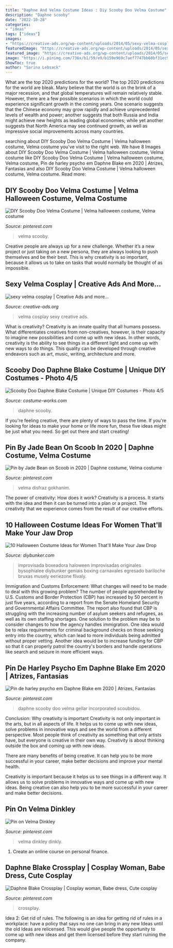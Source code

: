 ```yaml
---
title: "Daphne And Velma Costume Ideas : Diy Scooby Doo Velma Costume"
description: "Daphne scooby"
date: "2022-10-28"
categories:
- "ideas"
tags: ["ideas"]
images:
- "https://creative-ads.org/wp-content/uploads/2014/05/sexy-velma-cosplay.jpg"
featuredImage: "https://creative-ads.org/wp-content/uploads/2014/05/sexy-velma-cosplay.jpg"
featured_image: "https://creative-ads.org/wp-content/uploads/2014/05/sexy-velma-cosplay.jpg"
image: "https://i.pinimg.com/736x/b1/59/e9/b159e969c7aef7747bb60bf31ec927f0.jpg"
ShowToc: true
author: "Sarina Lebsack"
---
```



What are the top 2020 predictions for the world?
The top 2020 predictions for the world are bleak. Many believe that the world is on the brink of a major recession, and that global temperatures will remain relatively stable. However, there are a few possible scenarios in which the world could experience significant growth in the coming years. One scenario suggests that the Chinese economy may grow rapidly and achieve unprecedented levels of wealth and power; another suggests that both Russia and India might achieve new heights as leading global economies; while yet another suggests that North America may see continued growth, as well as impressive social improvements across many countries.

	

		
searching about DIY Scooby Doo Velma Costume | Velma halloween costume, Velma costume you've visit to the right web. We have 8 Images about DIY Scooby Doo Velma Costume | Velma halloween costume, Velma costume like DIY Scooby Doo Velma Costume | Velma halloween costume, Velma costume, Pin de harley psycho em Daphne Blake em 2020 | Atrizes, Fantasias and also DIY Scooby Doo Velma Costume | Velma halloween costume, Velma costume. Read more:
		
    
## DIY Scooby Doo Velma Costume | Velma Halloween Costume, Velma Costume

<img loading=lazy src="https://i.pinimg.com/736x/15/c4/3f/15c43fb6ffdc09f7fa3d60b931c3def6.jpg" onerror="this.onerror=null;this.src='https://tse1.mm.bing.net/th?id=OIP.zXWhTTZ4262ME8zwzUCsLgHaHa&amp;pid=15.1';" alt="DIY Scooby Doo Velma Costume | Velma halloween costume, Velma costume">

_Source: pinterest.com_

>velma scooby. 

	

Creative people are always up for a new challenge. Whether it’s a new project or just taking on a new persona, they are always looking to push themselves and be their best. This is why creativity is so important, because it allows us to take on tasks that would normally be thought of as impossible.

    
## Sexy Velma Cosplay | Creative Ads And More...

<img loading=lazy src="https://creative-ads.org/wp-content/uploads/2014/05/sexy-velma-cosplay.jpg" onerror="this.onerror=null;this.src='https://tse2.mm.bing.net/th?id=OIP.eaj4zY6qnuKffgJvo0rNDwHaKl&amp;pid=15.1';" alt="sexy velma cosplay | Creative Ads and more...">

_Source: creative-ads.org_

>velma cosplay sexy creative ads. 

	

What is creativity?
Creativity is an innate quality that all humans possess. What differentiates creatives from non-creatives, however, is their capacity to imagine new possibilities and come up with new ideas. In other words, creativity is the ability to see things in a different light and come up with new ways to do things. This quality can be developed through creative endeavors such as art, music, writing, architecture and more.

    
## Scooby Doo Daphne Blake Costume | Unique DIY Costumes - Photo 4/5

<img loading=lazy src="https://photos.costume-works.com/full/daphne_blake3.jpg" onerror="this.onerror=null;this.src='https://tse4.mm.bing.net/th?id=OIP.nwDyTQAQhhXNz4EXbfvV2AAAAA&amp;pid=15.1';" alt="Scooby Doo Daphne Blake Costume | Unique DIY Costumes - Photo 4/5">

_Source: costume-works.com_

>daphne scooby. 

	

If you're feeling creative, there are plenty of ways to pass the time. If you're looking for ideas to make your home or life more fun, these five ideas might be just what you need. So get out there and start creating!

    
## Pin By Jade Bean On Scoob In 2020 | Daphne Costume, Velma Costume

<img loading=lazy src="https://i.pinimg.com/736x/2f/fa/db/2ffadba486f74f89a58b082fc193df95.jpg" onerror="this.onerror=null;this.src='https://tse2.mm.bing.net/th?id=OIP.2U2cwxB7roGhIhh4Evr_MAHaJ3&amp;pid=15.1';" alt="Pin by Jade Bean on Scoob in 2020 | Daphne costume, Velma costume">

_Source: pinterest.com_

>velma disfraz gokhanim. 

	

The power of creativity: How does it work?
Creativity is a process. It starts with the idea and then it can be turned into a plan or a project. The creativity that we experience comes from the result of our creative efforts.

    
## 10 Halloween Costume Ideas For Women That&#039;ll Make Your Jaw Drop

<img loading=lazy src="https://www.diybunker.com/wp-content/uploads/2019/10/Boxer-Girl-Costume.jpg" onerror="this.onerror=null;this.src='https://tse1.mm.bing.net/th?id=OIP._6oEUaoY3K-XJFOHZROeZAHaHW&amp;pid=15.1';" alt="10 Halloween Costume Ideas for Women That&#039;ll Make Your Jaw Drop">

_Source: diybunker.com_

>improvisada boxeadora haloween improvisadas originales bysophialee diybunker geniais boxing carnavales egresado bariloche bruxas musely eeriezone flivaly. 

	

Immigration and Customs Enforcement: What changes will need to be made to deal with this growing problem?
The number of people apprehended by U.S. Customs and Border Protection (CBP) has increased by 50 percent in just five years, according to a report from the Senate Homeland Security and Governmental Affairs Committee. The report also found that CBP is struggling with the increasing number of asylum seekers and refugees, as well as its own staffing shortages.
One solution to the problem may be to consider changes to how the agency handles immigration. One idea would be to relax requirements for criminal background checks on those seeking entry into the country, which can lead to more individuals being admitted without proper vetting. Another idea would be to increase funding for CBP so that it can properly patrol the country's borders and handle operations like search and seizure in more efficient ways.

    
## Pin De Harley Psycho Em Daphne Blake Em 2020 | Atrizes, Fantasias

<img loading=lazy src="https://i.pinimg.com/736x/b1/59/e9/b159e969c7aef7747bb60bf31ec927f0.jpg" onerror="this.onerror=null;this.src='https://tse3.mm.bing.net/th?id=OIP.OXp_ipDxB-VexskrOKIwgAHaHa&amp;pid=15.1';" alt="Pin de harley psycho em Daphne Blake em 2020 | Atrizes, Fantasias">

_Source: pinterest.com_

>daphne scooby doo velma gellar incorporated scoubidou. 

	

Conclusion: Why creativity is important
Creativity is not only important in the arts, but in all aspects of life. It helps us to come up with new ideas, solve problems in innovative ways and see the world from a different perspective.
Most people think of creativity as something that only artists have, but everyone is creative in their own way. Creativity is about thinking outside the box and coming up with new ideas.

There are many benefits of being creative. It can help you to be more successful in your career, make better decisions and improve your mental health.

Creativity is important because it helps us to see things in a different way. It allows us to solve problems in innovative ways and come up with new ideas. Being creative can also help you to be more successful in your career and make better decisions.

    
## Pin On Velma Dinkley

<img loading=lazy src="https://i.pinimg.com/736x/41/02/19/4102198b8a63c21b411ecdbdaa5ef3b1.jpg" onerror="this.onerror=null;this.src='https://tse1.mm.bing.net/th?id=OIP.Ncnqj-WBwVcAPxHQl_qMjQHaKe&amp;pid=15.1';" alt="Pin on Velma Dinkley">

_Source: pinterest.com_

>velma dinkley dinkly. 

	

1. Create an online course on personal finance.

    
## Daphne Blake Crossplay | Cosplay Woman, Babe Dress, Cute Cosplay

<img loading=lazy src="https://i.pinimg.com/736x/8f/28/44/8f284480295a474aef9f5282c56c27ef.jpg" onerror="this.onerror=null;this.src='https://tse4.mm.bing.net/th?id=OIP.bm9bhz70HraDfhxXpzxm2gHaLH&amp;pid=15.1';" alt="Daphne Blake Crossplay | Cosplay woman, Babe dress, Cute cosplay">

_Source: pinterest.com_

>crossplay. 

	

Idea 2: Get rid of rules.
The following is an idea for getting rid of rules in a workplace: have a policy that says no one can bring in any new Ideas until the old Ideas are relicensed. This would give people the opportunity to come up with new ideas and get them licensed before they start ruining the company.

